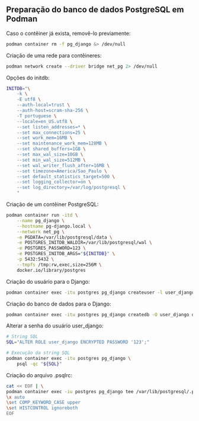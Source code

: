 ## Preparação do banco de dados PostgreSQL em Podman

Caso o contêiner já exista, removê-lo previamente:
```bash
podman container rm -f pg_django &> /dev/null
```

Criação de uma rede para contêineres:
```bash
podman network create --driver bridge net_pg 2> /dev/null
```

Opções do initdb:
```bash
INITDB="\
    -k \
    -E utf8 \
    --auth-local=trust \
    --auth-host=scram-sha-256 \
    -T portuguese \
    --locale=en_US.utf8 \
    --set listen_addresses=* \
    --set max_connections=25 \
    --set work_mem=16MB \
    --set maintenance_work_mem=128MB \
    --set shared_buffers=1GB \
    --set max_wal_size=10GB \
    --set min_wal_size=512MB \
    --set wal_writer_flush_after=16MB \
    --set timezone=America/Sao_Paulo \
    --set default_statistics_target=500 \
    --set logging_collector=on \
    --set log_directory=/var/log/postgresql \
    "
```    

Criação de um contêiner PostgreSQL:
```bash
podman container run -itd \
    --name pg_django \
    --hostname pg-django.local \
    --network net_pg \
    -e PGDATA=/var/lib/postgresql/data \
    -e POSTGRES_INITDB_WALDIR=/var/lib/postgresql/wal \
    -e POSTGRES_PASSWORD=123 \
    -e POSTGRES_INITDB_ARGS="${INITDB}" \
    -p 5432:5432 \
    --tmpfs /tmp:rw,exec,size=256M \
    docker.io/library/postgres
```    



Criação do usuário para o Django:
```bash
podman container exec -itu postgres pg_django createuser -l user_django
```

Criação do banco de dados para o Django:
```bash
podman container exec -itu postgres pg_django createdb -O user_django db_django
```

Alterar a senha do usuário user_django:
```bash
# String SQL
SQL="ALTER ROLE user_django ENCRYPTED PASSWORD '123';"

# Execução da string SQL
podman container exec -itu postgres pg_django \
    psql -qc "${SQL}"
```    

Criação do arquivo .psqlrc:
```bash
cat << EOF | \
podman container exec -iu postgres pg_django tee /var/lib/postgresql/.psqlrc
\x auto
\set COMP_KEYWORD_CASE upper
\set HISTCONTROL ignoreboth
EOF
```

